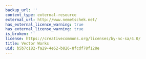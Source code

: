 ```yaml
---
backup_url: ''
content_type: external-resource
external_url: http://www.nemetschek.net/
has_external_licence_warning: true
has_external_license_warning: true
is_broken: ''
license: https://creativecommons.org/licenses/by-nc-sa/4.0/
title: Vector Works
uid: b5b7c182-fa29-4e62-b826-8fcdf78f128e
---
```

